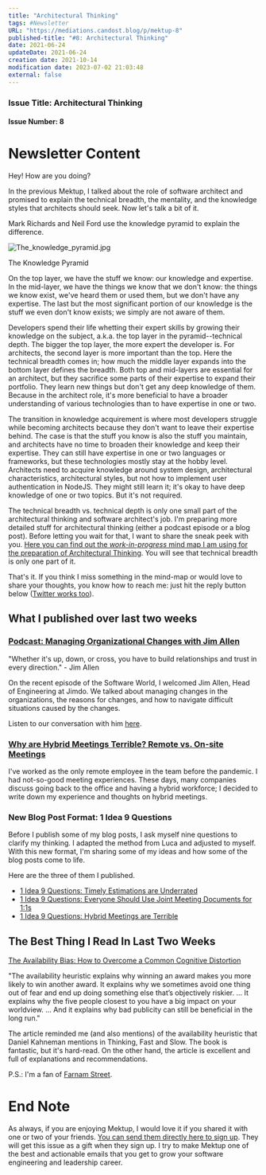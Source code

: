 ```yaml
---
title: "Architectural Thinking"
tags: #Newsletter
URL: "https://mediations.candost.blog/p/mektup-8"
published-title: "#8: Architectural Thinking"
date: 2021-06-24
updateDate: 2021-06-24
creation date: 2021-10-14
modification date: 2023-07-02 21:03:48
external: false
---
```


### **Issue Title:** Architectural Thinking
#### **Issue Number:** 8

# Newsletter Content

Hey! How are you doing?

In the previous Mektup, I talked about the role of software architect and promised to explain the technical breadth, the mentality, and the knowledge styles that architects should seek. Now let's talk a bit of it.

Mark Richards and Neil Ford use the knowledge pyramid to explain the difference.

![The_knowledge_pyramid.jpg](The_knowledge_pyramid.jpg.jpg)

The Knowledge Pyramid

On the top layer, we have the stuff we know: our knowledge and expertise. In the mid-layer, we have the things we know that we don't know: the things we know exist, we've heard them or used them, but we don't have any expertise. The last but the most significant portion of our knowledge is the stuff we even don't know exists; we simply are not aware of them.

Developers spend their life whetting their expert skills by growing their knowledge on the subject, a.k.a. the top layer in the pyramid--technical depth. The bigger the top layer, the more expert the developer is. For architects, the second layer is more important than the top. Here the technical breadth comes in; how much the middle layer expands into the bottom layer defines the breadth. Both top and mid-layers are essential for an architect, but they sacrifice some parts of their expertise to expand their portfolio. They learn new things but don't get any deep knowledge of them. Because in the architect role, it's more beneficial to have a broader understanding of various technologies than to have expertise in one or two.

The transition in knowledge acquirement is where most developers struggle while becoming architects because they don't want to leave their expertise behind. The case is that the stuff you know is also the stuff you maintain, and architects have no time to broaden their knowledge and keep their expertise. They can still have expertise in one or two languages or frameworks, but these technologies mostly stay at the hobby level. Architects need to acquire knowledge around system design, architectural characteristics, architectural styles, but not how to implement user authentication in NodeJS. They might still learn it; it's okay to have deep knowledge of one or two topics. But it's not required.

The technical breadth vs. technical depth is only one small part of the architectural thinking and software architect's job. I'm preparing more detailed stuff for architectural thinking (either a podcast episode or a blog post). Before letting you wait for that, I want to share the sneak peek with you. [Here you can find out the *work-in-progress* mind map I am using for the preparation of Architectural Thinking](https://github.com/candostdagdeviren/liebling/raw/1de55e2669baf0c5b832dc6558f03cfc68a79e5c/assets/images/Mind%20Map%20-%20System%20and%20architectural%20thinking.jpg). You will see that technical breadth is only one part of it.

That's it. If you think I miss something in the mind-map or would love to share your thoughts, you know how to reach me: just hit the reply button below ([Twitter works too](https://twitter.com/candosten)).

## **What I published over last two weeks**

### **[Podcast: Managing Organizational Changes with Jim Allen](https://candost.blog/swc-18-managing-organizational-changes-with-jim-allen/)**

"Whether it's up, down, or cross, you have to build relationships and trust in every direction." - Jim Allen

On the recent episode of the Software World, I welcomed Jim Allen, Head of Engineering at Jimdo. We talked about managing changes in the organizations, the reasons for changes, and how to navigate difficult situations caused by the changes.

Listen to our conversation with him [here](https://candost.blog/swc-18-managing-organizational-changes-with-jim-allen/).

### **[Why are Hybrid Meetings Terrible? Remote vs. On-site Meetings](https://candost.blog/why-are-hybrid-meetings-terrible-remote-vs-on-site-meetings/)**

I've worked as the only remote employee in the team before the pandemic. I had not-so-good meeting experiences. These days, many companies discuss going back to the office and having a hybrid workforce; I decided to write down my experience and thoughts on hybrid meetings.

### **New Blog Post Format: 1 Idea 9 Questions**

Before I publish some of my blog posts, I ask myself nine questions to clarify my thinking. I adapted the method from Luca and adjusted to myself. With this new format, I'm sharing some of my ideas and how some of the blog posts come to life.

Here are the three of them I published.

- [1 Idea 9 Questions: Timely Estimations are Underrated](https://candost.blog/1-idea-9-questions-timely-estimations-are-underrated/)
- [1 Idea 9 Questions: Everyone Should Use Joint Meeting Documents for 1:1s](https://candost.blog/1-idea-9-questions-everyone-should-use-joint-meeting-documents-for-1-1s/)
- [1 Idea 9 Questions: Hybrid Meetings are Terrible](https://candost.blog/1-idea-9-questions-hybrid-meetings-are-horrible/)

## **The Best Thing I Read In Last Two Weeks**

[The Availability Bias: How to Overcome a Common Cognitive Distortion](https://fs.blog/2021/06/availability-bias-cognitive-distortion/)

"The availability heuristic explains why winning an award makes you more likely to win another award. It explains why we sometimes avoid one thing out of fear and end up doing something else that’s objectively riskier. ... It explains why the five people closest to you have a big impact on your worldview. ... And it explains why bad publicity can still be beneficial in the long run."

The article reminded me (and also mentions) of the availability heuristic that Daniel Kahneman mentions in Thinking, Fast and Slow. The book is fantastic, but it's hard-read. On the other hand, the article is excellent and full of explanations and recommendations.

P.S.: I'm a fan of [Farnam Street](https://fs.blog/).

# **End Note**

As always, if you are enjoying Mektup, I would love it if you shared it with one or two of your friends. [You can send them directly here to sign up](https://candost.blog/mektup/). They will get this issue as a gift when they sign up. I try to make Mektup one of the best and actionable emails that you get to grow your software engineering and leadership career.